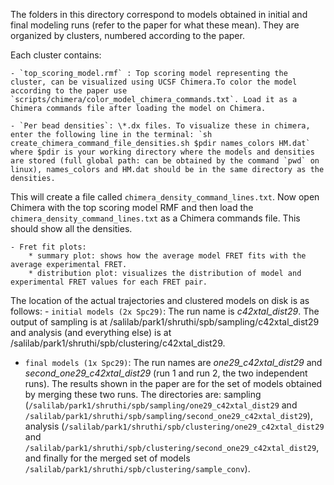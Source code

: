 The folders in this directory correspond to models obtained in initial and final modeling runs (refer to the paper for what these mean). 
They are organized by clusters, numbered according to the paper.

Each cluster contains:

    - `top_scoring_model.rmf` : Top scoring model representing the cluster, can be visualized using UCSF Chimera.To color the model according to the paper use `scripts/chimera/color_model_chimera_commands.txt`. Load it as a Chimera commands file after loading the model on Chimera.

    - `Per bead densities`: \*.dx files. To visualize these in chimera, enter the following line in the terminal: `sh create_chimera_command_file_densities.sh $pdir names_colors HM.dat` where $pdir is your working directory where the models and densities are stored (full global path: can be obtained by the command `pwd` on linux), names_colors and HM.dat should be in the same directory as the densities. 
This will create a file called `chimera_density_command_lines.txt`. Now open Chimera with the top scoring model RMF and then load the `chimera_density_command_lines.txt` as a Chimera commands file. This should show all the densities.

    - Fret fit plots: 
        * summary plot: shows how the average model FRET fits with the average experimental FRET.
        * distribution plot: visualizes the distribution of model and experimental FRET values for each FRET pair. 

The location of the actual trajectories and clustered models on disk is as follows:
    - `initial models (2x Spc29)`: The run name is *c42xtal_dist29*. The output of sampling is at /salilab/park1/shruthi/spb/sampling/c42xtal\_dist29 and analysis (and everything else) is at /salilab/park1/shruthi/spb/clustering/c42xtal\_dist29.

- `final models (1x Spc29)`: The run names are *one29_c42xtal_dist29* and *second_one29_c42xtal_dist29* (run 1 and run 2, the two independent runs). The results shown in the paper are for the set of models obtained by merging these two runs. The directories are: sampling (`/salilab/park1/shruthi/spb/sampling/one29_c42xtal_dist29` and `/salilab/park1/shruthi/spb/sampling/second_one29_c42xtal_dist29`), analysis (`/salilab/park1/shruthi/spb/clustering/one29_c42xtal_dist29` and `/salilab/park1/shruthi/spb/clustering/second_one29_c42xtal_dist29`, and finally for the merged set of models `/salilab/park1/shruthi/spb/clustering/sample_conv`). 








